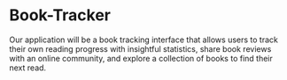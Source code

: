 # Book-Tracker
 Our application will be a book tracking interface that allows users to track their own reading progress with insightful statistics, share book reviews with an online community, and explore a collection of books to find their next read. 
